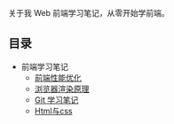 关于我 Web 前端学习笔记，从零开始学前端。

## 目录
 * 前端学习笔记
   * [前端性能优化](./前端性能优化/001前端性能优化认知.md) 
   * [浏览器渲染原理](./browser/base-rendering.md)
   * [Git 学习笔记](./git/README.md)
   * [Html与css]()